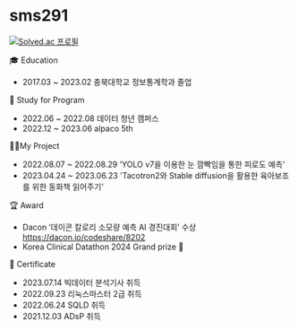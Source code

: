 # sms291
 
[![Solved.ac 프로필](http://mazassumnida.wtf/api/v2/generate_badge?boj=sms9456)](https://solved.ac/sms9456)



🎓 Education
- 2017.03 ~ 2023.02 충북대학교 정보통계학과 졸업

📖 Study for Program
- 2022.06 ~ 2022.08 데이터 청년 캠퍼스
- 2022.12 ~ 2023.06 alpaco 5th

👨‍💻My Project
- 2022.08.07 ~ 2022.08.29 'YOLO v7을 이용한 눈 깜빡임을 통한 피로도 예측'
- 2023.04.24 ~ 2023.06.23 'Tacotron2와 Stable diffusion을 활용한 육아보조를 위한 동화책 읽어주기'

🏆 Award
- Dacon ‘데이콘 칼로리 소모량 예측 AI 경진대회’ 수상 https://dacon.io/codeshare/8202
- Korea Clinical Datathon 2024 Grand prize 🥇

🎫 Certificate
- 2023.07.14 빅데이터 분석기사 취득
- 2022.09.23 리눅스마스터 2급 취득
- 2022.06.24 SQLD 취득
- 2021.12.03 ADsP 취득
